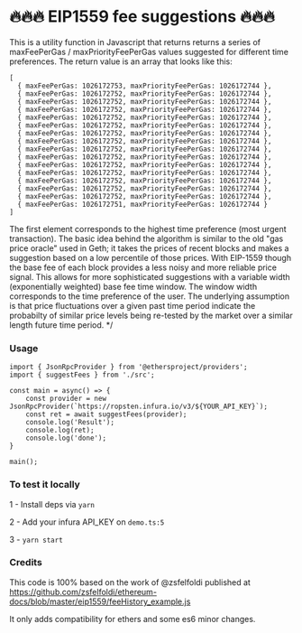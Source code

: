 # 🔥🔥🔥 EIP1559 fee suggestions 🔥🔥🔥

This is a utility function in Javascript that returns returns a series of maxFeePerGas / maxPriorityFeePerGas values suggested for different time preferences.
The return value is an array that looks like this:

```
[
  { maxFeePerGas: 1026172753, maxPriorityFeePerGas: 1026172744 },
  { maxFeePerGas: 1026172752, maxPriorityFeePerGas: 1026172744 },
  { maxFeePerGas: 1026172752, maxPriorityFeePerGas: 1026172744 },
  { maxFeePerGas: 1026172752, maxPriorityFeePerGas: 1026172744 },
  { maxFeePerGas: 1026172752, maxPriorityFeePerGas: 1026172744 },
  { maxFeePerGas: 1026172752, maxPriorityFeePerGas: 1026172744 },
  { maxFeePerGas: 1026172752, maxPriorityFeePerGas: 1026172744 },
  { maxFeePerGas: 1026172752, maxPriorityFeePerGas: 1026172744 },
  { maxFeePerGas: 1026172752, maxPriorityFeePerGas: 1026172744 },
  { maxFeePerGas: 1026172752, maxPriorityFeePerGas: 1026172744 },
  { maxFeePerGas: 1026172752, maxPriorityFeePerGas: 1026172744 },
  { maxFeePerGas: 1026172752, maxPriorityFeePerGas: 1026172744 },
  { maxFeePerGas: 1026172752, maxPriorityFeePerGas: 1026172744 },
  { maxFeePerGas: 1026172752, maxPriorityFeePerGas: 1026172744 },
  { maxFeePerGas: 1026172752, maxPriorityFeePerGas: 1026172744 },
  { maxFeePerGas: 1026172751, maxPriorityFeePerGas: 1026172744 }
]
```

The first element corresponds to the highest time preference (most urgent transaction).
The basic idea behind the algorithm is similar to the old "gas price oracle" used in Geth; it takes the prices of recent blocks and makes a suggestion based on a low percentile of those prices. With EIP-1559 though the base fee of each block provides a less noisy and more reliable price signal. This allows for more sophisticated suggestions with a variable width (exponentially weighted) base fee time window. The window width corresponds to the time preference of the user. The underlying assumption is that price fluctuations over a given past time period indicate the probabilty of similar price levels being re-tested by the market over a similar length future time period.
\*/

### Usage

```
import { JsonRpcProvider } from '@ethersproject/providers';
import { suggestFees } from './src';

const main = async() => {
    const provider = new JsonRpcProvider(`https://ropsten.infura.io/v3/${YOUR_API_KEY}`);
    const ret = await suggestFees(provider);
    console.log('Result');
    console.log(ret);
    console.log('done');
}

main();
```

### To test it locally

1 - Install deps via `yarn`

2 - Add your infura API_KEY on `demo.ts:5`

3 - `yarn start`

### Credits

This code is 100% based on the work of @zsfelfoldi published at https://github.com/zsfelfoldi/ethereum-docs/blob/master/eip1559/feeHistory_example.js

It only adds compatibility for ethers and some es6 minor changes.
